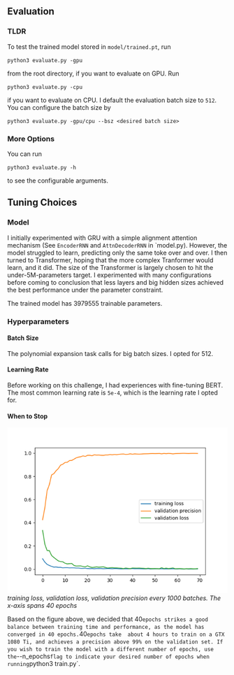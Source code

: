 ## Evaluation
### TLDR

To test the trained model stored in `model/trained.pt`, run

```
python3 evaluate.py -gpu
```

from the root directory, if you want to evaluate on GPU. Run

```
python3 evaluate.py -cpu
```

if you want to evaluate on CPU. I default the evaluation batch size to `512`. You can configure the batch size by

```
python3 evaluate.py -gpu/cpu --bsz <desired batch size>
```
### More Options

You can run

```
python3 evaluate.py -h
```

to see the configurable arguments.


## Tuning Choices

### Model
I initially experimented with GRU with a simple alignment attention mechanism (See `EncoderRNN` and `AttnDecoderRNN` in `model.py).
However, the model struggled to learn, predicting only the same toke over and over. I then turned to Transformer, hoping
that the more complex Tranformer would learn, and it did. The size of the Transformer is largely chosen to hit the under-5M-parameters target.
I experimented with many configurations before coming to conclusion that less layers and big hidden sizes achieved the best performance
under the parameter constraint.

The trained model has 3979555 trainable parameters.

### Hyperparameters

#### Batch Size
The polynomial expansion task calls for big batch sizes. I opted for 512.

#### Learning Rate
Before working on this challenge, I had experiences with fine-tuning BERT. The most common learning rate is `5e-4`, 
which is the learning rate I opted for.

#### When to Stop

![loss vs. epochs](./loss_prec.png)
*training loss, validation loss, validation precision every 1000 batches. The x-axis spans 40 epochs*

Based on the figure above, we decided that 40` epochs strikes a good balance between training time and performance, as the model has converged in 40 epochs. `40` epochs take 
about 4 hours to train on a GTX 1080 Ti, and achieves a precision above 99% on the validation set. If you wish to
train the model with a different number of epochs, use the `--n_epochs` flag to indicate your desired number of epochs when running
`python3 train.py`.


